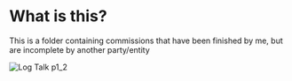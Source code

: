 # What is this? 
This is a folder containing commissions that have been finished by me, but are incomplete by another party/entity

![Log Talk p1_2](https://user-images.githubusercontent.com/91562887/167337091-40e080de-6ac2-4ad2-a007-27ead6be4044.gif)
